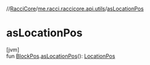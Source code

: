 //[RacciCore](../../index.md)/[me.racci.raccicore.api.utils](index.md)/[asLocationPos](as-location-pos.md)

# asLocationPos

[jvm]\
fun [BlockPos](-block-pos/index.md).[asLocationPos](as-location-pos.md)(): [LocationPos](-location-pos/index.md)
